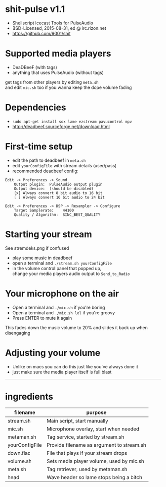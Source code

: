 shit-pulse v1.1
===============

* Shellscript Icecast Tools for PulseAudio
* BSD-Licensed, 2015-08-31, ed @ irc.rizon.net
* https://github.com/9001/shit



Supported media players
=======================

* DeaDBeeF (with tags)
* anything that uses PulseAudio (without tags)

get tags from other players by editing `meta.sh`  
and edit `mic.sh` too if you wanna keep the dope volume fading



Dependencies
============

* `sudo apt-get install sox lame ezstream pavucontrol mpv`
* http://deadbeef.sourceforge.net/download.html



First-time setup
================

* edit the path to deadbeef in `meta.sh`
* edit `yourConfigFile` with stream details (user/pass)
* recommended deadbeef config:
```
Edit -> Preferences -> Sound
    Output plugin:  PulseAudio output plugin
    Output device:  (should be disabled)
    [x] Always convert 8 bit audio to 16 bit
    [ ] Always convert 16 bit audio to 24 bit

Edit -> Preferences -> DSP -> Resampler -> Configure
    Target Samplerate:    44100
    Quality / Algorithm:  SINC_BEST_QUALITY
```



Starting your stream
====================

See stremdeks.png if confused
* play some music in deadbeef
* open a terminal and `./stream.sh yourConfigFile`
* in the volume control panel that popped up,  
change your media players audio output to `Send_to_Radio` 



Your microphone on the air
==========================

* Open a terminal and `./mic.sh` if you're boring
* Open a terminal and `./mic.sh lol` if you're groovy
* Press ENTER to mute it again

This fades down the music volume to 20% and slides it back up when disengaging



Adjusting your volume
=====================

* Unlike on macs you can do this just like you've always done it  
* just make sure the media player itself is full blast



***************
# ingredients

| filename        | purpose                                       |
|-----------------|-----------------------------------------------|
| stream.sh       | Main script, start manually                   |
| mic.sh          | Microphone overlay, start when needed         |
| metaman.sh      | Tag service, started by stream.sh             |
| yourConfigFile  | Provide filename as argument to stream.sh     |
| down.flac       | File that plays if your stream drops          |
| volume.sh       | Sets media player volume, used by mic.sh      |
| meta.sh         | Tag retriever, used by metaman.sh             |
| head            | Wave header so lame stops being a bitch       |
